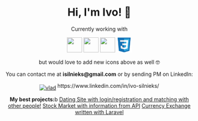 <h1 align="center"> Hi, I'm Ivo! 👋</h1>

<p align="center">Currently working with</p>
<p align="center">
<img src="https://camo.githubusercontent.com/b71df4fcf19980b56b49c963638df23b5d1d2b9e9e487548649651f2f3e1d603/68747470733a2f2f6564656e742e6769746875622e696f2f537570657254696e7949636f6e732f696d616765732f7376672f7068702e737667" width="40" height="40"/>
<img src="https://camo.githubusercontent.com/63f8942041c20acd922fef42fac8afe7bcbb3c8160eb211b46770f3d0fd0bd05/68747470733a2f2f6564656e742e6769746875622e696f2f537570657254696e7949636f6e732f696d616765732f7376672f6c61726176656c2e737667" width="40" height="40"/>
<img src="https://camo.githubusercontent.com/72e5df59529a42423d671ba4c02bfb327d917517bfff18595c5e5dc17a5abece/68747470733a2f2f6564656e742e6769746875622e696f2f537570657254696e7949636f6e732f696d616765732f7376672f68746d6c352e737667" width="40" height="40"/>
<img src="https://raw.githubusercontent.com/devicons/devicon/master/icons/css3/css3-original.svg" width="40" height="40"/>
</p>
<p align="center">
 but would love to add new icons above as well <g-emoji class="g-emoji" alias="nerd_face" fallback-src="https://github.githubassets.com/images/icons/emoji/unicode/1f913.png">🤓</g-emoji> 
</p>

<p align="center">You can contact me at <b>isilnieks@gmail.com</b> or by sending PM on LinkedIn: </p>
<p align="center">
<a href="https://www.linkedin.com/in/ivo-silnieks/" rel="nofollow"><img src="https://camo.githubusercontent.com/c8a9c5b414cd812ad6a97a46c29af67239ddaeae08c41724ff7d945fb4c047e5/68747470733a2f2f6564656e742e6769746875622e696f2f537570657254696e7949636f6e732f696d616765732f7376672f6c696e6b6564696e2e737667" alt="vlad" data-canonical-src="https://cdn.jsdelivr.net/npm/simple-icons@3.0.1/icons/linkedin.svg" style="max-width:100%;" width="40" height="40" align="middle"></a>
https://www.linkedin.com/in/ivo-silnieks/
</p>
<p align="center"><b>My best projects:</b>b
<a href="https://github.com/isilnieks/DatingSite" align="center">Dating Site with login/registration and matching with other people!</a>
<a href="https://github.com/isilnieks/StockMarket" align="center">Stock Market with information from API</a>
<a href="https://github.com/isilnieks/CurrencyExchange" align="center">Currency Exchange written with Laravel</a>

